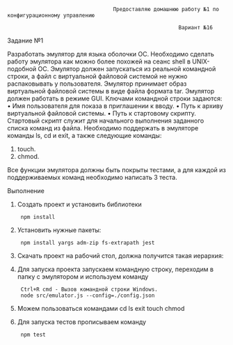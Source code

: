                                       Предоставляю домашнюю работу №1 по конфигурационному управлению

                                                           Вариант №16
Задание №1

Разработать эмулятор для языка оболочки ОС. Необходимо сделать работу
эмулятора как можно более похожей на сеанс shell в UNIX-подобной ОС.
Эмулятор должен запускаться из реальной командной строки, а файл с
виртуальной файловой системой не нужно распаковывать у пользователя.
Эмулятор принимает образ виртуальной файловой системы в виде файла формата
tar. Эмулятор должен работать в режиме GUI.
Ключами командной строки задаются:
• Имя пользователя для показа в приглашении к вводу.
• Путь к архиву виртуальной файловой системы.
• Путь к стартовому скрипту.
Стартовый скрипт служит для начального выполнения заданного списка
команд из файла.
Необходимо поддержать в эмуляторе команды ls, cd и exit, а также
следующие команды:
1. touch.
2. chmod.

Все функции эмулятора должны быть покрыты тестами, а для каждой из
поддерживаемых команд необходимо написать 3 теста.


Выполнение
1. Создать проект и установить библиотеки

        npm install
2. Установить нужные пакеты:

        npm install yargs adm-zip fs-extrapath jest

 3. Скачать проект на рабочий стол, должна получится такая иерархия:

4. Для запуска проекта запускаем командную строку, переходим в папку с эмулятором и используем команду

        Ctrl+R cmd - Вызов командной строки Windows.
        node src/emulator.js --config=./config.json

5. Можем пользоваться командами cd ls exit touch chmod

6. Для запуска тестов прописываем команду

        npm test

   

